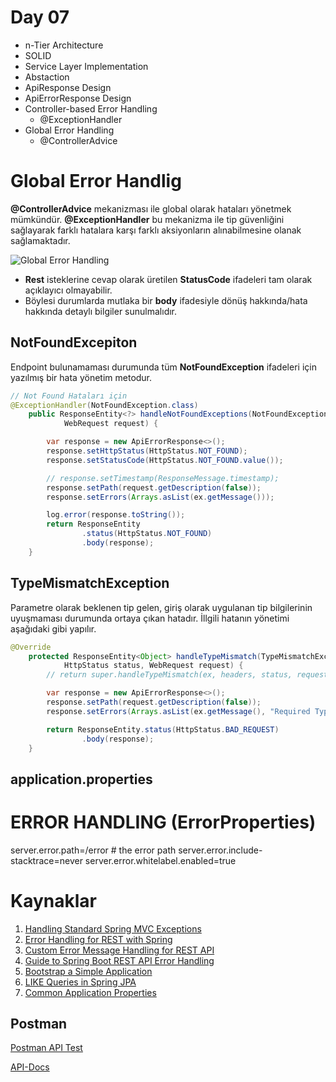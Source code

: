 # Day 07

- n-Tier Architecture
- SOLID
- Service Layer Implementation
- Abstaction
- ApiResponse Design
- ApiErrorResponse Design
- Controller-based Error Handling
  - @ExceptionHandler
- Global Error Handling
  - @ControllerAdvice

# Global Error Handlig

**@ControllerAdvice** mekanizması ile global olarak hataları yönetmek mümkündür. **@ExceptionHandler** bu mekanizma ile tip güvenliğini sağlayarak farklı hatalara karşı farklı aksiyonların alınabilmesine olanak sağlamaktadır.

![Global Error Handling](http://www.zafercomert.com/Medya/Java/Java-ErrorHandlig.svg)

- **Rest** isteklerine cevap olarak üretilen **StatusCode** ifadeleri tam olarak açıklayıcı olmayabilir.
- Böylesi durumlarda mutlaka bir **body** ifadesiyle dönüş hakkında/hata hakkında detaylı bilgiler sunulmalıdır.

## NotFoundExcepiton

Endpoint bulunamaması durumunda tüm **NotFoundException** ifadeleri için yazılmış bir hata yönetim metodur.

```java
// Not Found Hataları için
@ExceptionHandler(NotFoundException.class)
    public ResponseEntity<?> handleNotFoundExceptions(NotFoundException ex,
            WebRequest request) {

        var response = new ApiErrorResponse<>();
        response.setHttpStatus(HttpStatus.NOT_FOUND);
        response.setStatusCode(HttpStatus.NOT_FOUND.value());

        // response.setTimestamp(ResponseMessage.timestamp);
        response.setPath(request.getDescription(false));
        response.setErrors(Arrays.asList(ex.getMessage()));

        log.error(response.toString());
        return ResponseEntity
                .status(HttpStatus.NOT_FOUND)
                .body(response);
    }
```

## TypeMismatchException

Parametre olarak beklenen tip gelen, giriş olarak uygulanan tip bilgilerinin uyuşmaması durumunda ortaya çıkan hatadır.
İllgili hatanın yönetimi aşağıdaki gibi yapılır. 

```java
@Override
    protected ResponseEntity<Object> handleTypeMismatch(TypeMismatchException ex, HttpHeaders headers,
            HttpStatus status, WebRequest request) {
        // return super.handleTypeMismatch(ex, headers, status, request);

        var response = new ApiErrorResponse<>();
        response.setPath(request.getDescription(false));
        response.setErrors(Arrays.asList(ex.getMessage(), "Required Type: " + ex.getRequiredType()));

        return ResponseEntity.status(HttpStatus.BAD_REQUEST)
                .body(response);
    }
```

## application.properties

# ERROR HANDLING (ErrorProperties)

server.error.path=/error # the error path
server.error.include-stacktrace=never
server.error.whitelabel.enabled=true

# Kaynaklar

1. [Handling Standard Spring MVC Exceptions](https://docs.spring.io/spring-framework/docs/3.2.x/spring-framework-reference/html/mvc.html#mvc-ann-rest-spring-mvc-exceptions)
2. [Error Handling for REST with Spring](https://www.baeldung.com/exception-handling-for-rest-with-spring)
3. [Custom Error Message Handling for REST API](https://www.baeldung.com/global-error-handler-in-a-spring-rest-api)
4. [Guide to Spring Boot REST API Error Handling](https://www.toptal.com/java/spring-boot-rest-api-error-handling)
5. [Bootstrap a Simple Application](https://www.baeldung.com/spring-boot-start)
6. [LIKE Queries in Spring JPA](https://www.baeldung.com/spring-jpa-like-queries)
7. [Common Application Properties](https://docs.spring.io/spring-boot/docs/1.3.0.RC1/reference/html/common-application-properties.html)

## Postman

[Postman API Test](https://solar-firefly-132087.postman.co/workspace/Book-Store-Course~922ac43b-f419-4af7-8060-875660e37dfc/overview)

[API-Docs](https://documenter.getpostman.com/view/16879698/UzXM1Jcg)
